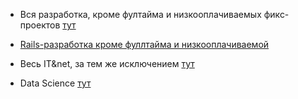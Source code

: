 * Вся разработка, кроме фултайма и низкооплачиваемых фикс-проектов [тут](https://www.upwork.com/jobs/?cn1=Web%2C+Mobile+%26+Software+Dev&q=#filter/?spellcheck=1&highlight=1&sortBy=relevance+desc&cn1%5B%5D=Web%2C+Mobile+%26+Software+Dev&exp%5B%5D=2&exp%5B%5D=3&wl%5B%5D=10&wl%5B%5D=none&amount%5B%5D=50&amount%5B%5D=Max)

* [Rails-разработка кроме фуллтайма и низкооплачиваемой](https://www.upwork.com/jobs/?cn1=Web%2C+Mobile+%26+Software+Dev&q=#filter/?q=rails&spellcheck=1&highlight=1&sortBy=relevance+desc&cn1%5B%5D=Web%2C+Mobile+%26+Software+Dev&exp%5B%5D=2&exp%5B%5D=3&wl%5B%5D=10&wl%5B%5D=none&amount%5B%5D=50&amount%5B%5D=Max)

* Весь IT&net, за тем же исключением [тут](https://www.upwork.com/jobs/?cn1=IT+%26+Networking&q=#filter/?spellcheck=1&highlight=1&sortBy=relevance+desc&cn1%5B%5D=IT+%26+Networking&exp%5B%5D=2&exp%5B%5D=3&wl%5B%5D=10&wl%5B%5D=none&amount%5B%5D=50&amount%5B%5D=Max)

* Data Science [тут](https://www.upwork.com/jobs/?cn1=Data+Science+%26+Analytics&q=#filter/?spellcheck=1&highlight=1&sortBy=relevance+desc&cn1%5B%5D=Data+Science+%26+Analytics&exp%5B%5D=2&exp%5B%5D=3&wl%5B%5D=10&wl%5B%5D=none&amount%5B%5D=50&amount%5B%5D=Max)
